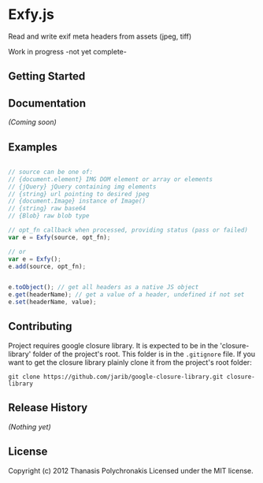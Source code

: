 # Exfy.js

Read and write exif meta headers from assets (jpeg, tiff)

Work in progress -not yet complete-

## Getting Started

## Documentation
_(Coming soon)_

## Examples
```javascript

// source can be one of:
// {document.element} IMG DOM element or array or elements
// {jQuery} jQuery containing img elements
// {string} url pointing to desired jpeg
// {document.Image} instance of Image()
// {string} raw base64
// {Blob} raw blob type

// opt_fn callback when processed, providing status (pass or failed)
var e = Exfy(source, opt_fn);

// or
var e = Exfy();
e.add(source, opt_fn);


e.toObject(); // get all headers as a native JS object
e.get(headerName); // get a value of a header, undefined if not set
e.set(headerName, value);

```

## Contributing
Project requires google closure library. It is expected to be in the 'closure-library' folder of the project's root. This folder is in the `.gitignore` file. If you want to get the closure library plainly clone it from the project's root folder:
```
git clone https://github.com/jarib/google-closure-library.git closure-library
```



## Release History
_(Nothing yet)_

## License
Copyright (c) 2012 Thanasis Polychronakis
Licensed under the MIT license.
